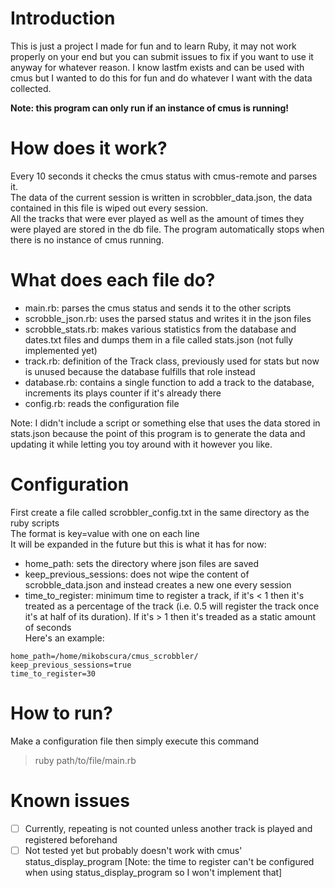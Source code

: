 # Introduction
This is just a project I made for fun and to learn Ruby, it may not work properly on your end but you can submit issues to fix if you want to use it anyway for whatever reason.
I know lastfm exists and can be used with cmus but I wanted to do this for fun and do whatever I want with the data collected.

**Note: this program can only run if an instance of cmus is running!**

# How does it work?
Every 10 seconds it checks the cmus status with cmus-remote and parses it.  
The data of the current session is written in scrobbler_data.json, the data contained in this file is wiped out every session.   
All the tracks that were ever played as well as the amount of times they were played are stored in the db file.
The program automatically stops when there is no instance of cmus running.

# What does each file do?
* main.rb: parses the cmus status and sends it to the other scripts
* scrobble_json.rb: uses the parsed status and writes it in the json files
* scrobble_stats.rb: makes various statistics from the database and dates.txt files and dumps them in a file called stats.json (not fully implemented yet)
* track.rb: definition of the Track class, previously used for stats but now is unused because the database fulfills that role instead 
* database.rb: contains a single function to add a track to the database, increments its plays counter if it's already there
* config.rb: reads the configuration file

Note: I didn't include a script or something else that uses the data stored in stats.json because the point of this program is to generate the data and updating it while letting you toy around with it however you like.

# Configuration
First create a file called scrobbler_config.txt in the same directory as the ruby scripts  
The format is key=value with one on each line  
It will be expanded in the future but this is what it has for now:
* home_path: sets the directory where json files are saved
* keep_previous_sessions: does not wipe the content of scrobble_data.json and instead creates a new one every session
* time_to_register: minimum time to register a track, if it's < 1 then it's treated as a percentage of the track (i.e. 0.5 will register the track once it's at half of its duration). If it's > 1 then it's treaded as a static amount of seconds  
Here's an example:
``` 
home_path=/home/mikobscura/cmus_scrobbler/
keep_previous_sessions=true
time_to_register=30
```


# How to run?
Make a configuration file then simply execute this command
> ruby path/to/file/main.rb

# Known issues
* [ ] Currently, repeating is not counted unless another track is played and registered beforehand
* [ ] Not tested yet but probably doesn't work with cmus' status_display_program [Note: the time to register can't be configured when using status_display_program so I won't implement that]
